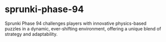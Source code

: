 # sprunki-phase-94
Sprunki Phase 94 challenges players with innovative physics-based puzzles in a dynamic, ever-shifting environment, offering a unique blend of strategy and adaptability.
